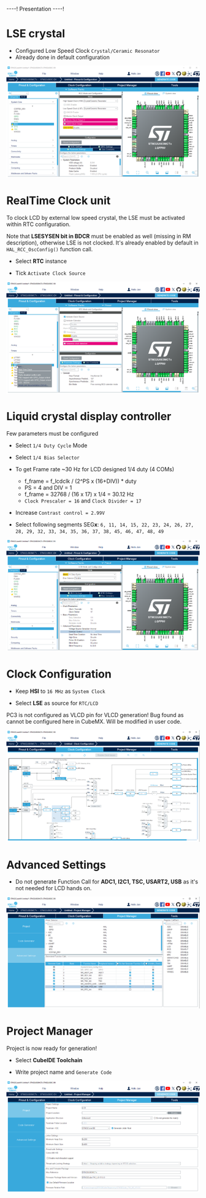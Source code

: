 ----!
Presentation
----!

# LSE crystal
- Configured Low Speed Clock `Crystal/Ceramic Resonator`
- Already done in default configuration 

![image](./img/LSE.png)


# RealTime Clock unit
To clock LCD by external low speed crystal, the LSE must be activated within RTC configuration.
<p> </p>

Note that **LSESYSEN bit in BDCR** must be enabled as well (missing in RM description), otherwise LSE is not clocked. It's already enabled by default in `HAL_RCC_OscConfig()` function call.

- Select **RTC** instance
  
- Tick `Activate Clock Source`


![image](./img/RTC.png)

# Liquid crystal display controller
Few parameters must be configured

- Select `1/4 Duty Cycle` Mode

- Select `1/4 Bias Selector`

- To get Frame rate ~30 Hz for LCD designed 1/4 duty (4 COMs)
  - f_frame = f_lcdclk / (2^PS x (16+DIV)) * duty
  - PS = 4 and DIV = 1
  - f_frame = 32768 / (16 x 17) x 1/4 = 30.12 Hz
  - `Clock Prescaler = 16` and `Clock Divider = 17`
  
- Increase `Contrast control = 2.99V`

- Select following segments SEG**x**: `6, 11, 14, 15, 22, 23, 24, 26, 27, 28, 29, 32, 33, 34, 35, 36, 37, 38, 45, 46, 47, 48, 49`

![image](./img/LCD.png)

# Clock Configuration
- Keep **HSI** to `16 MHz` as `System Clock`
  
- Select **LSE** as source for `RTC/LCD`
<p> </p>

<awarning>
PC3 is not configured as VLCD pin for VLCD generation! Bug found as cannot be configured here in CubeMX. Will be modified in user code.
</awarning>
<p> </p>

  
![image](./img/clock.png)

# Advanced Settings
- Do not generate Function Call for **ADC1, I2C1, TSC, USART2, USB** as it's not needed for LCD hands on.

![image](./img/advanced_settings.png)

# Project Manager
Project is now ready for generation!

- Select **CubeIDE Toolchain**

- Write project name and `Generate Code`
  
![image](./img/generate_project.png)
  